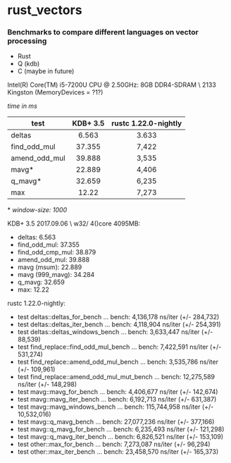 # rust_vectors
### Benchmarks to compare different languages on vector processing
- Rust
- Q (kdb)
- C (maybe in future)

Intel(R) Core(TM) i5-7200U CPU @ 2.50GHz:
8GB DDR4-SDRAM \ 2133 Kingston (MemoryDevices = ?1?)


_time in ms_

|test           | KDB+ 3.5  | rustc 1.22.0-nightly |
|---------------|:---------:|:--------------------:|
| deltas        | 6.563     | 3.633                |
| find_odd_mul  | 37.355    | 7,422                |
| amend_odd_mul | 39.888    | 3,535                |
| mavg*         | 22.889    | 4,406                |
| q_mavg*       | 32.659    | 6,235                |
| max           | 12.22     | 7,273                |

\* _window-size: 1000_


KDB+ 3.5 2017.09.06 \ w32/ 4()core 4095MB:
- deltas:         6.563
- find_odd_mul:       37.355
- find_odd_cmp_mul:   38.879
- amend_odd_mul:      39.888
- mavg (msum):    22.889
- mavg (999_mavg):    34.284
- q_mavg:         32.659
- max:            12.22

rustc 1.22.0-nightly:
- test deltas::deltas_for_bench               ... bench:   4,136,178 ns/iter (+/- 284,732)
- test deltas::deltas_iter_bench              ... bench:   4,118,904 ns/iter (+/- 254,391)
- test deltas::deltas_windows_bench           ... bench:   3,633,447 ns/iter (+/- 88,539)
- test find_replace::find_odd_mul_bench            ... bench:   7,422,591 ns/iter (+/- 531,274)
- test find_replace::amend_odd_mul_bench     ... bench:   3,535,786 ns/iter (+/- 109,961)
- test find_replace::amend_odd_mul_mut_bench ... bench:  12,275,589 ns/iter (+/- 148,298)
- test mavg::mavg_for_bench                   ... bench:   4,406,677 ns/iter (+/- 142,674)
- test mavg::mavg_iter_bench                  ... bench:   6,192,713 ns/iter (+/- 631,387)
- test mavg::mavg_windows_bench               ... bench: 115,744,958 ns/iter (+/- 10,532,016)
- test mavg::q_mavg_bench                     ... bench:  27,077,236 ns/iter (+/- 377,166)
- test mavg::q_mavg_for_bench                 ... bench:   6,235,493 ns/iter (+/- 121,298)
- test mavg::q_mavg_iter_bench                ... bench:   6,826,521 ns/iter (+/- 153,109)
- test other::max_for_bench                   ... bench:   7,273,087 ns/iter (+/- 96,294)
- test other::max_iter_bench                  ... bench:  23,458,570 ns/iter (+/- 165,373)
